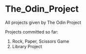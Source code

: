 # The_Odin_Project
All projects given by The Odin Project

Projects committed so far:

1) Rock, Paper, Scissors Game
2) Library Project
